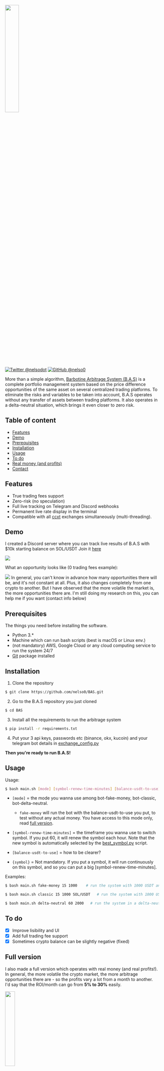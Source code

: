 <p align="left">
  <img width="30%" height="30%" src="https://bas.teleporthq.app/playground_assets/bas-logo-rouge-600w.png">
</p>

[![Twitter @nelsodot](https://img.shields.io/twitter/url/https/twitter.com/nelsodot.svg?style=social&label=%20%40nelsodot)](https://twitter.com/nelsodot)
[![GitHub @nelso0](https://img.shields.io/github/followers/nelso0?label=follow&style=social)](https://github.com/nelso0)

More than a simple algorithm, [Barbotine Arbitrage System (B.A.S)](https://barbotine.capital) is a complete portfolio management system based on the price difference opportunities of the same asset on several centralized trading platforms.
To eliminate the risks and variables to be taken into account, B.A.S operates without any transfer of assets between trading platforms. It also operates in a delta-neutral situation, which brings it even closer to zero risk.

## Table of content
* [Features](#features)
* [Demo](#demo)
* [Prerequisites](#prerequis)
* [Installation](#installation)
* [Usage](#usage)
* [To do](#todo)
* [Real money (and profits)](#full-version)
* [Contact](#contact)
<a name="features"/>
 
## Features

* True trading fees support
* Zero-risk (no speculation)
* Full live tracking on Telegram and Discord webhooks
* Permanent live rate display in the terminal
* Compatible with all [ccxt](https://github.com/ccxt/ccxt) exchanges simultaneously (multi-threading).

<a name="demo"/>
 
## Demo

I created a Discord server where you can track live results of B.A.S with $10k starting balance on SOL/USDT
Join it [here](https://discord.gg/Y7MeEMGKnn)

![](https://cdn.discordapp.com/attachments/876447732259225612/1066353879568105512/demo.gif)

What an opportunity looks like (0 trading fees example):

![](https://media.discordapp.net/attachments/876447732259225612/1066487526807842836/demo_trades.gif)
In general, you can't know in advance how many opportunities there will be, and it's not constant at all. Plus, it also changes completely from one crypto to another. But I have observed that the more volatile the market is, the more opportunities there are. I'm still doing my research on this, you can help me if you want (contact info below)

<a name="prerequis"/>
 
## Prerequisites

The things you need before installing the software.

* Python 3.*
* Machine which can run bash scripts (best is macOS or Linux env.)
* (not mandatory) AWS, Google Cloud or any cloud computing service to run the system 24/7
* [Git](https://git-scm.com/book/en/v2/Getting-Started-Installing-Git) package installed

<a name="installation"/>
 
## Installation

1. Clone the repository 
```sh
$ git clone https://github.com/nelso0/BAS.git
```
2. Go to the B.A.S repository you just cloned
```sh
$ cd BAS
```
3. Install all the requirements to run the arbitrage system
```sh
$ pip install -r requirements.txt
```
4. Put your 3 api keys, passwords etc (binance, okx, kucoin) and your telegram bot details in [exchange_config.py](exchange_config.py)

**Then you're ready to run B.A.S!**

<a name="usage"/>
 
## Usage

Usage: 

```sh
$ bash main.sh [mode] [symbol-renew-time-minutes] [balance-usdt-to-use] {symbol}
```

* ```[mode]``` = the mode you wanna use among bot-fake-money, bot-classic, bot-delta-neutral. 
  
  * ```fake-money``` will run the bot with the balance-usdt-to-use you put, to test without any actual money. You have access to this mode only, read [full version](#full-version).
  
* ```[symbol-renew-time-minutes]``` = the timeframe you wanna use to switch symbol. If you put 60, it will renew the symbol each hour. Note that the new symbol is automatically selected by the [best_symbol.py](best-symbol.py) script.

* ```[balance-usdt-to-use]``` = how to be clearer? 

* ```{symbol}``` = Not mandatory. If you put a symbol, it will run continuously on this symbol, and so you can put a big [symbol-renew-time-minutes].

Examples:

```sh
$ bash main.sh fake-money 15 1000    # run the system with 1000 USDT and renew symbol every 15 minutes.
```
```sh
$ bash main.sh classic 15 1000 SOL/USDT   # run the system with 1000 USDT on SOL/USDT continuously (change the symbol to SOL/USDT each 15 minutes).
```
```sh
$ bash main.sh delta-neutral 60 2000   # run the system in a delta-neutral situation with 2000 USDT and renew the symbol each hour. Note that with same amount of USDT, the delta-neutral mode will have 2/3 of the profits of the classic mode because it has less liquidity to invest in arbitrage opportunities. (Yes, a delta-neutral situation has a cost.)
```
<a name="todo"/>
 
## To do

- [x] Improve lisibility and UI
- [x] Add full trading fee support
- [X] Sometimes crypto balance can be slightly negative (fixed)

<a name="full-version"/>
 
## Full version

I also made a full version which operates with real money (and real profits!).
In general, the more volatile the crypto market, the more arbitrage opportunities there are - so the profits vary a lot from a month to another. 
I'd say that the ROI/month can go from **5% to 30%** easily. 

[<img src='https://media.discordapp.net/attachments/871516621464797184/1073676186049323008/button2.png' width="25%"/>](https://shoppy.gg/product/SNIB5Zf)
 
[<img src='https://media.discordapp.net/attachments/871516621464797184/1073674914176979016/button.png' width="25%"/>](https://shoppy.gg/product/SNIB5Zf)
<a name="contact"/>
 
## Contact

Twitter: [@nelsodot](https://twitter.com/nelsodo)

Discord: nelso#1800

Email: [nils.spen@gmail.com](mailto:nils.spen@gmail.com)
